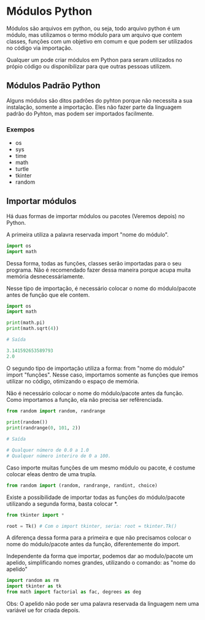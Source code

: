 # Módulos Python

Módulos são arquivos em python, ou seja, todo arquivo python é um módulo, mas utilizamos o termo módulo para um arquivo que contem classes, funções com um objetivo em comum e que podem ser  utilizados no código via importação.

Qualquer um pode criar módulos em Python para seram utilizados no própio código ou disponibilizar para que outras pessoas utilizem.

## Módulos Padrão Python

Alguns módulos são ditos padrões do pyhton porque não necessita a sua instalação, somente a importação. Eles não fazer parte da linguagem padrão do Pyhton, mas podem ser importados facilmente.

### Exempos

* os
* sys
* time
* math
* turtle
* tkinter
* random

## Importar módulos

Há duas formas de importar módulos ou pacotes (Veremos depois) no Python.

A primeira utiliza a palavra reservada import "nome do módulo".

```python
import os
import math
```

Dessa forma, todas as funções, classes serão importadas para o seu programa. Não é recomendado fazer dessa maneira porque acupa muita memória desnecessáriamente.

Nesse tipo de importação, é necessário colocar o nome do módulo/pacote antes de função que ele contem.

```python
import os
import math

print(math.pi)
print(math.sqrt(4))

# Saída

3.141592653589793
2.0
```

O segundo tipo de importação utiliza a forma:  from "nome do módulo" import "funções".
Nesse caso, importamos somente as funções que iremos utilizar no código, otimizando o espaço de memória.

Não é necessário colocar o nome do módulo/pacote antes da função. Como importamos a função, ela não precisa ser refêrenciada.

```python
from random import random, randrange
  
print(random()) 
print(randrange(0, 101, 2))

# Saída

# Qualquer número de 0.0 a 1.0
# Qualquer número interiro de 0 a 100.

```

Caso importe muitas funções de um mesmo módulo ou pacote, é costume colocar eleas dentro de uma trupla.

```python
from random import (random, randrange, randint, choice)
```

Existe a possibilidade de importar todas as funções do módulo/pacote utilizando a segunda forma, basta colocar *.

```python
from tkinter import *

root = Tk() # Com o import tkinter, seria: root = tkinter.Tk()
```

A diferença dessa forma para a primeira e que não precisamos colocar o nome do módulo/pacote antes da função, diferentemente do import.

Independente da forma que importar, podemos dar ao modulo/pacote um apelido, simplificando nomes grandes, utilizando o comando: as "nome do apelido"

```python
import random as rm
import tkinter as tk
from math import factorial as fac, degrees as deg
```

Obs: O apelido não pode ser uma palavra reservada da linguagem nem uma variável ue for criada depois.
